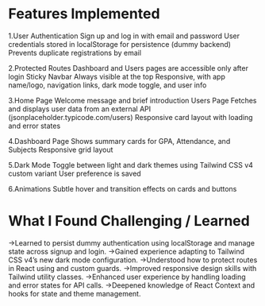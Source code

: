 # Features Implemented
1.User Authentication
Sign up and log in with email and password
User credentials stored in localStorage for persistence (dummy backend)
Prevents duplicate registrations by email

2.Protected Routes
Dashboard and Users pages are accessible only after login
Sticky Navbar
Always visible at the top
Responsive, with app name/logo, navigation links, dark mode toggle, and user info

3.Home Page
Welcome message and brief introduction
Users Page
Fetches and displays user data from an external API (jsonplaceholder.typicode.com/users)
Responsive card layout with loading and error states

4.Dashboard Page
Shows summary cards for GPA, Attendance, and Subjects
Responsive grid layout

5.Dark Mode
Toggle between light and dark themes using Tailwind CSS v4 custom variant
User preference is saved

6.Animations
Subtle hover and transition effects on cards and buttons

# What I Found Challenging / Learned
->Learned to persist dummy authentication using localStorage and manage state across signup and login.
->Gained experience adapting to Tailwind CSS v4’s new dark mode configuration.
->Understood how to protect routes in React using <Navigate /> and custom guards.
->Improved responsive design skills with Tailwind utility classes.
->Enhanced user experience by handling loading and error states for API calls.
->Deepened knowledge of React Context and hooks for state and theme management.

